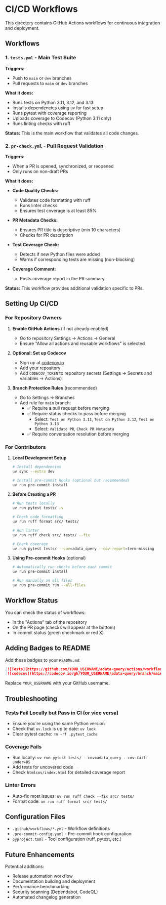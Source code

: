 # CI/CD Workflows

This directory contains GitHub Actions workflows for continuous integration and deployment.

## Workflows

### 1. `tests.yml` - Main Test Suite

**Triggers:**
- Push to `main` or `dev` branches
- Pull requests to `main` or `dev` branches

**What it does:**
- Runs tests on Python 3.11, 3.12, and 3.13
- Installs dependencies using `uv` for fast setup
- Runs pytest with coverage reporting
- Uploads coverage to Codecov (Python 3.11 only)
- Runs linting checks with ruff

**Status:** This is the main workflow that validates all code changes.

### 2. `pr-check.yml` - Pull Request Validation

**Triggers:**
- When a PR is opened, synchronized, or reopened
- Only runs on non-draft PRs

**What it does:**
- **Code Quality Checks:**
  - Validates code formatting with ruff
  - Runs linter checks
  - Ensures test coverage is at least 85%
  
- **PR Metadata Checks:**
  - Ensures PR title is descriptive (min 10 characters)
  - Checks for PR description
  
- **Test Coverage Check:**
  - Detects if new Python files were added
  - Warns if corresponding tests are missing (non-blocking)
  
- **Coverage Comment:**
  - Posts coverage report in the PR summary

**Status:** This workflow provides additional validation specific to PRs.

## Setting Up CI/CD

### For Repository Owners

1. **Enable GitHub Actions** (if not already enabled)
   - Go to repository Settings → Actions → General
   - Ensure "Allow all actions and reusable workflows" is selected

2. **Optional: Set up Codecov**
   - Sign up at [codecov.io](https://codecov.io)
   - Add your repository
   - Add `CODECOV_TOKEN` to repository secrets (Settings → Secrets and variables → Actions)

3. **Branch Protection Rules** (recommended)
   - Go to Settings → Branches
   - Add rule for `main` branch:
     - ✅ Require a pull request before merging
     - ✅ Require status checks to pass before merging
       - Select: `Test on Python 3.11`, `Test on Python 3.12`, `Test on Python 3.13`
       - Select: `Validate PR`, `Check PR Metadata`
     - ✅ Require conversation resolution before merging

### For Contributors

1. **Local Development Setup**
   ```bash
   # Install dependencies
   uv sync --extra dev
   
   # Install pre-commit hooks (optional but recommended)
   uv run pre-commit install
   ```

2. **Before Creating a PR**
   ```bash
   # Run tests locally
   uv run pytest tests/ -v
   
   # Check code formatting
   uv run ruff format src/ tests/
   
   # Run linter
   uv run ruff check src/ tests/ --fix
   
   # Check coverage
   uv run pytest tests/ --cov=adata_query --cov-report=term-missing
   ```

3. **Using Pre-commit Hooks** (optional)
   ```bash
   # Automatically run checks before each commit
   uv run pre-commit install
   
   # Run manually on all files
   uv run pre-commit run --all-files
   ```

## Workflow Status

You can check the status of workflows:
- In the "Actions" tab of the repository
- On the PR page (checks will appear at the bottom)
- In commit status (green checkmark or red X)

## Adding Badges to README

Add these badges to your `README.md`:

```markdown
[![Tests](https://github.com/YOUR_USERNAME/adata-query/actions/workflows/tests.yml/badge.svg)](https://github.com/YOUR_USERNAME/adata-query/actions/workflows/tests.yml)
[![codecov](https://codecov.io/gh/YOUR_USERNAME/adata-query/branch/main/graph/badge.svg)](https://codecov.io/gh/YOUR_USERNAME/adata-query)
```

Replace `YOUR_USERNAME` with your GitHub username.

## Troubleshooting

### Tests Fail Locally but Pass in CI (or vice versa)

- Ensure you're using the same Python version
- Check that `uv.lock` is up to date: `uv lock`
- Clear pytest cache: `rm -rf .pytest_cache`

### Coverage Fails

- Run locally: `uv run pytest tests/ --cov=adata_query --cov-fail-under=85`
- Add tests for uncovered code
- Check `htmlcov/index.html` for detailed coverage report

### Linter Errors

- Auto-fix most issues: `uv run ruff check --fix src/ tests/`
- Format code: `uv run ruff format src/ tests/`

## Configuration Files

- `.github/workflows/*.yml` - Workflow definitions
- `.pre-commit-config.yaml` - Pre-commit hook configuration
- `pyproject.toml` - Tool configuration (ruff, pytest, etc.)

## Future Enhancements

Potential additions:
- Release automation workflow
- Documentation building and deployment
- Performance benchmarking
- Security scanning (Dependabot, CodeQL)
- Automated changelog generation

